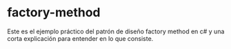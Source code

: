 # factory-method
Este es el ejemplo práctico del patrón de diseño factory method en c# y una corta explicación para entender en lo que consiste. 
